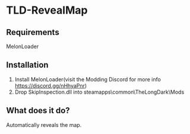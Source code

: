 # TLD-RevealMap

## Requirements
MelonLoader

## Installation
1. Install MelonLoader(visit the Modding Discord for more info https://discord.gg/nHhyaPnr)
2. Drop SkipInspection.dll into steamapps\common\TheLongDark\Mods

## What does it do?
Automatically reveals the map.
